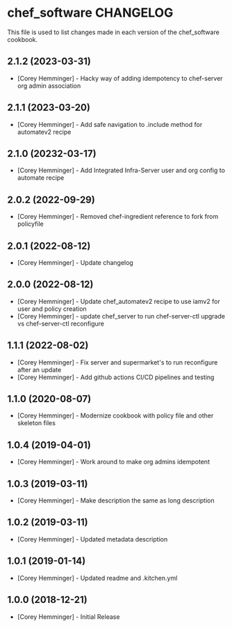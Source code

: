 # chef_software CHANGELOG

This file is used to list changes made in each version of the chef_software cookbook.

## 2.1.2 (2023-03-31)

- [Corey Hemminger] - Hacky way of adding idempotency to chef-server org admin association

## 2.1.1 (2023-03-20)

- [Corey Hemminger] - Add safe navigation to .include method for automatev2 recipe

## 2.1.0 (20232-03-17)

- [Corey Hemminger] - Add Integrated Infra-Server user and org config to automate recipe

## 2.0.2 (2022-09-29)

- [Corey Hemminger] - Removed chef-ingredient reference to fork from policyfile

## 2.0.1 (2022-08-12)

- [Corey Hemminger] - Update changelog

## 2.0.0 (2022-08-12)

- [Corey Hemminger] - Update chef_automatev2 recipe to use iamv2 for user and policy creation
- [Corey Hemminger] - update chef_server to run chef-server-ctl upgrade vs chef-server-ctl reconfigure

## 1.1.1 (2022-08-02)

- [Corey Hemminger] - Fix server and supermarket's to run reconfigure after an update
- [Corey Hemminger] - Add github actions CI/CD pipelines and testing

## 1.1.0 (2020-08-07)

- [Corey Hemminger] - Modernize cookbook with policy file and other skeleton files

## 1.0.4 (2019-04-01)

- [Corey Hemminger] - Work around to make org admins idempotent

## 1.0.3 (2019-03-11)

- [Corey Hemminger] - Make description the same as long description

## 1.0.2 (2019-03-11)

- [Corey Hemminger] - Updated metadata description

## 1.0.1 (2019-01-14)

- [Corey Hemminger] - Updated readme and .kitchen.yml

## 1.0.0 (2018-12-21)

- [Corey Hemminger] - Initial Release
